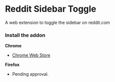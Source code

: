 # Reddit Sidebar Toggle

A web extension to toggle the sidebar on reddit.com


### Install the addon


**Chrome**

- [Chrome Web Store](https://chrome.google.com/webstore/detail/reddit-sidebar-toggle/haoffdjocncdbjehkpphfhdppbopmhnd)

**Firefox**

- Pending approval.
